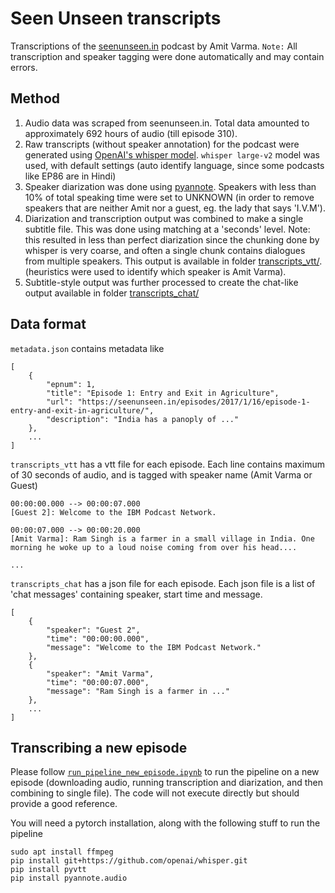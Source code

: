 # Seen Unseen transcripts
Transcriptions of the [seenunseen.in](https://seenunseen.in/) podcast by Amit Varma. `Note:` All transcription and speaker tagging were done automatically and may contain errors.

## Method

1. Audio data was scraped from seenunseen.in. Total data amounted to approximately 692 hours of audio (till episode 310).
2. Raw transcripts (without speaker annotation) for the podcast were generated using [OpenAI's whisper model](https://github.com/openai/whisper). `whisper large-v2` model was used, with default settings (auto identify language, since some podcasts like EP86 are in Hindi)
3. Speaker diarization was done using [pyannote](https://github.com/pyannote/pyannote-audio). Speakers with less than 10% of total speaking time were set to UNKNOWN (in order to remove speakers that are neither Amit nor a guest, eg. the lady that says 'I.V.M').
4. Diarization and transcription output was combined to make a single subtitle file. This was done using matching at a 'seconds' level. Note: this resulted in less than perfect diarization since the chunking done by whisper is very coarse, and often a single chunk contains dialogues from multiple speakers. This output is available in folder [transcripts_vtt/](/transcripts_vtt). (heuristics were used to identify which speaker is Amit Varma).
5. Subtitle-style output was further processed to create the chat-like output available in folder [transcripts_chat/](/transcripts_chat)

## Data format

`metadata.json` contains metadata like
```
[
    {
        "epnum": 1,
        "title": "Episode 1: Entry and Exit in Agriculture",
        "url": "https://seenunseen.in/episodes/2017/1/16/episode-1-entry-and-exit-in-agriculture/",
        "description": "India has a panoply of ..."
    },
    ...
]
```

`transcripts_vtt` has a vtt file for each episode. Each line contains maximum of 30 seconds of audio, and is tagged with speaker name (Amit Varma or Guest)
```
00:00:00.000 --> 00:00:07.000
[Guest 2]: Welcome to the IBM Podcast Network.

00:00:07.000 --> 00:00:20.000
[Amit Varma]: Ram Singh is a farmer in a small village in India. One morning he woke up to a loud noise coming from over his head....

...
```

`transcripts_chat` has a json file for each episode. Each json file is a list of 'chat messages' containing speaker, start time and message.
```
[
    {
        "speaker": "Guest 2",
        "time": "00:00:00.000",
        "message": "Welcome to the IBM Podcast Network."
    },
    {
        "speaker": "Amit Varma",
        "time": "00:00:07.000",
        "message": "Ram Singh is a farmer in ..."
    },
    ...
]
```
## Transcribing a new episode

Please follow [`run_pipeline_new_episode.ipynb`](run_pipeline_new_episode.ipynb) to run the pipeline on a new episode (downloading audio, running transcription and diarization, and then combining to single file). The code will not execute directly but should provide a good reference.

You will need a pytorch installation, along with the following stuff to run the pipeline
```
sudo apt install ffmpeg
pip install git+https://github.com/openai/whisper.git
pip install pyvtt
pip install pyannote.audio
```
